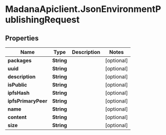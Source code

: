 # MadanaApiclient.JsonEnvironmentPublishingRequest

## Properties

Name | Type | Description | Notes
------------ | ------------- | ------------- | -------------
**packages** | **String** |  | [optional] 
**uuid** | **String** |  | [optional] 
**description** | **String** |  | [optional] 
**isPublic** | **String** |  | [optional] 
**ipfsHash** | **String** |  | [optional] 
**ipfsPrimaryPeer** | **String** |  | [optional] 
**name** | **String** |  | [optional] 
**content** | **String** |  | [optional] 
**size** | **String** |  | [optional] 


